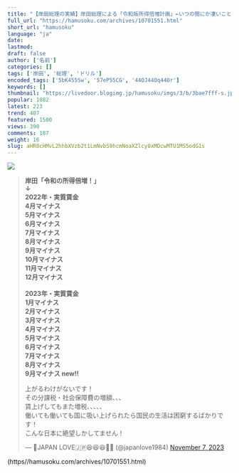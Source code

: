 ```yaml
---
title: "【岸田総理の実績】岸田総理による「令和版所得倍増計画」←いつの間にか凄いことになっていた これは手のひらドリルか"
full_url: "https://hamusoku.com/archives/10701551.html"
short_url: "hamusoku"
language: "ja"
date: 
lastmod: 
draft: false
author: ['名前']
categories: []
tags: ['岸田', '総理', 'ドリル']
encoded_tags: ['5bK455Sw', '57eP55CG', '44OJ44Oq44Or']
keywords: []
thumbnail: "https://livedoor.blogimg.jp/hamusoku/imgs/3/b/3bae7fff-s.jpg"
popular: 1082
latest: 223
trend: 407
featured: 1500
views: 390
comments: 187
weight: 16
slug: aHR0cHMvL2hhbXVzb2t1LmNvbS9hcmNoaXZlcy8xMDcwMTU1MS5odG1s
---
```


![](https://livedoor.blogimg.jp/hamusoku/imgs/3/b/3bae7fff-s.jpg)

<blockquote class='twitter-tweet'><p></p><p><p><b>岸田「令和の所得倍増！」<br> ↓<br> 2022年・実質賃金<br> 4月マイナス<br> 5月マイナス<br> 6月マイナス<br> 7月マイナス<br> 8月マイナス<br> 9月マイナス<br> 10月マイナス<br> 11月マイナス<br> 12月マイナス<br> <br> 2023年・実質賃金<br> 1月マイナス<br> 2月マイナス<br> 3月マイナス<br> 4月マイナス<br> 5月マイナス<br> 6月マイナス<br> 7月マイナス<br> 8月マイナス<br> 9月マイナス new!!</b></p></p><p lang='ja' dir='ltr'>上がるわけがないです！<br>その分課税・社会保障費の増額、、、<br>賃上げしてもまた増税、、、、、<br>働いても働いても国に吸い上げられたら国民の生活は困窮するばかりです！<br>こんな日本に絶望しかしてません！</p>— 🎌JAPAN LOVE🇯🇵😆😆😆🐯💪 (@japanlove1984) <a href='https//twitter.com/japanlove1984/status/1721743402256232890?ref_src=twsrc%5Etfw'>November 7, 2023</a></blockquote> 

(https//hamusoku.com/archives/10701551.html)

